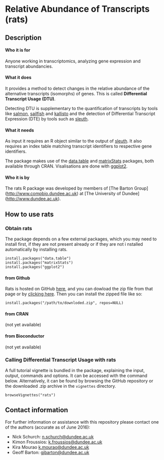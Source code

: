 # Relative Abundance of Transcripts (rats)

## Description

#### Who it is for

Anyone working in transcriptomics, analyzing gene expression and transcript abundancies.

#### What it does

It provides a method to detect changes in the relative abundance of the alternative transcripts (isomorphs) of genes. 
This is called **Differential Transcript Usage (DTU)**.  

Detecting DTU is supplementary to the quantification of transcripts by tools like [salmon](http://combine-lab.github.io/salmon/), 
[sailfish](http://www.cs.cmu.edu/~ckingsf/software/sailfish/) and [kallisto](http://pachterlab.github.io/kallisto/) and the detection 
of Differential Transcript Expression (DTE) by tools such as [sleuth](http://pachterlab.github.io/sleuth/).

#### What it needs

As input it requires an R object similar to the output of [sleuth](http://pachterlab.github.io/sleuth/). It also requires an index 
table matching transcript identifiers to respective gene identifiers.  

The package makes use of the [data.table](https://cran.r-project.org/web/packages/data.table/index.html) and 
[matrixStats](https://cran.r-project.org/web/packages/matrixStats/index.html) packages, both available through CRAN.
Visalisations are done with [ggplot2](https://cran.r-project.org/web/packages/ggplot2/index.html).

#### Who it is by

The rats R package was developed by members of [The Barton Group] (http://www.compbio.dundee.ac.uk) at [The University of Dundee] (http://www.dundee.ac.uk).


## How to use rats

### Obtain rats

The package depends on a few external packages, which you may need to install first, if they are not present already or if they are not i
nstalled automatically by installing rats.

```{r eval=FALSE}
install.packages("data.table")
install.packages("matrixStats")
install.packages("ggplot2")
```

#### from Github

Rats is hosted on GitHub [here](https://github.com/nickschurch/Rats.git), and you can dowload the zip file from that page or 
by [clicking here](https://github.com/nickschurch/Rats/archive/master.zip).
Then you can install the zipped file like so:

```{r eval=FALSE}
install.packages("/path/to/downloded.zip", repos=NULL)
```

#### from CRAN 

(not yet available)

#### from Bioconductor 

(not yet available)


### Calling Differential Transcript Usage with rats

A full tutorial vignette is bundled in the package, explaining the input, output, commands and options. It can be accessed with the
command below. Alternatively, it can be found by browsing the GitHub repository or the downloaded .zip archive in the `vignettes` directory.

```{r eval=FALSE}
browseVignettes("rats")
```

## Contact information

For further information or assistance with this repository please contact one of the authors (accurate as of June 2016):

* Nick Schurch: <n.schurch@dundee.ac.uk>
* Kimon Froussios: <k.froussios@dundee.ac.uk>
* Kira Mourao <k.mourao@dundee.ac.uk>
* Geoff Barton: <gjbarton@dundee.ac.uk>
